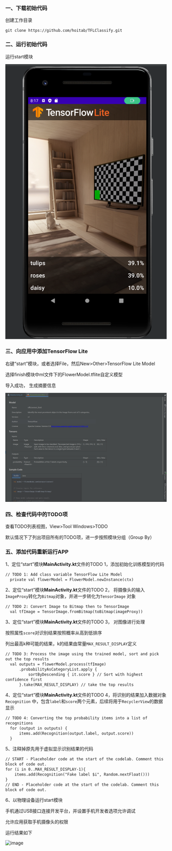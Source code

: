 ### 一、下载初始代码

创建工作目录

```
git clone https://github.com/hoitab/TFLClassify.git
```



### 二、运行初始代码

运行start模块

![image](https://github.com/IlIlIlIlIlIlIlIlIlIlIl/exp3/blob/main/TFLClassify/image/1.png?raw=true)



### 三、向应用中添加TensorFlow Lite

 右键“start”模块，或者选择File，然后New>Other>TensorFlow Lite Model 

 选择finish模块中ml文件下的FlowerModel.tflite自定义模型

导入成功， 生成摘要信息 

![image](https://github.com/IlIlIlIlIlIlIlIlIlIlIl/exp3/blob/main/TFLClassify/image/2.png?raw=true)



### 四、检查代码中的TODO项

 查看TODO列表视图，View>Tool Windows>TODO 

 默认情况下了列出项目所有的TODO项，进一步按照模块分组（Group By） 



### 五、添加代码重新运行APP

1、定位“start”模块**MainActivity.kt**文件的TODO 1，添加初始化训练模型的代码

```
// TODO 1: Add class variable TensorFlow Lite Model
  private val flowerModel = FlowerModel.newInstance(ctx)
```

2、定位“start”模块**MainActivity.kt**文件的TODO 2， 将摄像头的输入`ImageProxy`转化为`Bitmap`对象，并进一步转化为`TensorImage` 对象 

```
// TODO 2: Convert Image to Bitmap then to TensorImage
  val tfImage = TensorImage.fromBitmap(toBitmap(imageProxy))
```

3、定位“start”模块**MainActivity.kt**文件的TODO 3， 对图像进行处理 

按照属性`score`对识别结果按照概率从高到低排序

列出最高k种可能的结果，k的结果由常量`MAX_RESULT_DISPLAY`定义

```
// TODO 3: Process the image using the trained model, sort and pick out the top results
  val outputs = flowerModel.process(tfImage)
      .probabilityAsCategoryList.apply {
          sortByDescending { it.score } // Sort with highest confidence first
      }.take(MAX_RESULT_DISPLAY) // take the top results
```

4、定位“start”模块**MainActivity.kt**文件的TODO 4，将识别的结果加入数据对象`Recognition` 中，包含`label`和`score`两个元素，后续将用于`RecyclerView`的数据显示

```
// TODO 4: Converting the top probability items into a list of recognitions
  for (output in outputs) {
      items.add(Recognition(output.label, output.score))
  }
```

5、注释掉原先用于虚拟显示识别结果的代码 

```
// START - Placeholder code at the start of the codelab. Comment this block of code out.
for (i in 0..MAX_RESULT_DISPLAY-1){
    items.add(Recognition("Fake label $i", Random.nextFloat()))
}
// END - Placeholder code at the start of the codelab. Comment this block of code out.
```

6、以物理设备运行start模块

手机通过USB接口连接开发平台，并设置手机开发者选项允许调试

 允许应用获取手机摄像头的权限 

运行结果如下

![image](https://github.com/IlIlIlIlIlIlIlIlIlIlIl/exp3/blob/main/TFLClassify/image/3.png?raw=true)